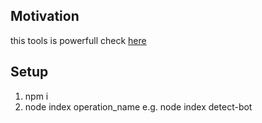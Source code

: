 <h2>Motivation</h2>
this tools is powerfull check <a href="https://github.com/puppeteer/puppeteer">here</a>


<h2>Setup</h2>
<ol>
<li>npm i</li>
<li>node index operation_name e.g. node index detect-bot</li>
</ol>